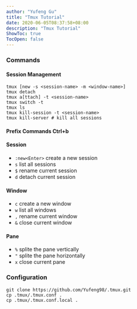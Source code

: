 ```yaml
---
author: "Yufeng Gu"
title: "Tmux Tutorial"
date: 2020-06-05T08:37:58+08:00
description: "Tmux Tutorial"
ShowToc: true
TocOpen: false
---
```


### Commands

#### Session Management

```shell
tmux [new -s <session-name> -m <window-name>]
tmux detach
tmux a[ttach] -t <session-name>
tmux switch -t 
tmux ls
tmux kill-session -t <session-name>
tmux kill-server # kill all sessions
```

#### Prefix Commands Ctrl+b

#### Session

* `:new<Enter>`     create a new session
* `s`               list all sessions
* `$`               rename current session
* `d`               detach current session

#### Window

* `c`               create a new window
* `w`               list all windows
* `,`               rename current window
* `&`               close current window

#### Pane

* `%`               splite the pane vertically
* `"`               splite the pane horizontally
* `x`               close current pane

### Configuration

```shell
git clone https://github.com/Yufeng98/.tmux.git
cp .tmux/.tmux.conf .
cp .tmux/.tmux.conf.local .
```